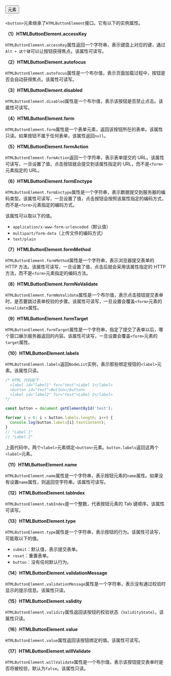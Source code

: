 # <button> 元素

`<button>`元素继承了`HTMLButtonElement`接口。它有以下的实例属性。

**（1）HTMLButtonElement.accessKey**

`HTMLButtonElement.accessKey`属性返回一个字符串，表示键盘上对应的键，通过`Alt + 这个键`可以让按钮获得焦点。该属性可读写。

**（2）HTMLButtonElement.autofocus**

`HTMLButtonElement.autofocus`属性是一个布尔值，表示页面加载过程中，按钮是否会自动获得焦点。该属性可读写。

**（3）HTMLButtonElement.disabled**

`HTMLButtonElement.disabled`属性是一个布尔值，表示该按钮是否禁止点击。该属性可读写。

**（4）HTMLButtonElement.form**

`HTMLButtonElement.form`属性是一个表单元素，返回该按钮所在的表单。该属性只读。如果按钮不属于任何表单，该属性返回`null`。

**（5）HTMLButtonElement.formAction**

`HTMLButtonElement.formAction`返回一个字符串，表示表单提交的 URL。该属性可读写，一旦设置了值，点击按钮就会提交到该属性指定的 URL，而不是`<form>`元素指定的 URL。

**（6）HTMLButtonElement.formEnctype**

`HTMLButtonElement.formEnctype`属性是一个字符串，表示数据提交到服务器的编码类型。该属性可读写，一旦设置了值，点击按钮会按照该属性指定的编码方式，而不是`<form>`元素指定的编码方式。

该属性可以取以下的值。

- `application/x-www-form-urlencoded`（默认值）
- `multipart/form-data`（上传文件的编码方式）
- `text/plain`

**（7）HTMLButtonElement.formMethod**

`HTMLButtonElement.formMethod`属性是一个字符串，表示浏览器提交表单的 HTTP 方法。该属性可读写，一旦设置了值，点击后就会采用该属性指定的 HTTP 方法，而不是`<form>`元素指定的编码方法。

**（8）HTMLButtonElement.formNoValidate**

`HTMLButtonElement.formNoValidate`属性是一个布尔值，表示点击按钮提交表单时，是否要跳过表单校验的步骤。该属性可读写，一旦设置会覆盖`<form>`元素的`novalidate`属性。

**（9）HTMLButtonElement.formTarget**

`HTMLButtonElement.formTarget`属性是一个字符串，指定了提交了表单以后，哪个窗口展示服务器返回的内容。该属性可读写，一旦设置会覆盖`<form>`元素的`target`属性。

**（10）HTMLButtonElement.labels**

`HTMLButtonElement.labels`返回`NodeList`实例，表示那些绑定按钮的`<label>`元素。该属性只读。

```javascript
/* HTML 代码如下
  <label id="label1" for="test">Label 1</label>
  <button id="test">Button</button>
  <label id="label2" for="test">Label 2</label>
*/

const button = document.getElementById('test');

for(var i = 0; i < button.labels.length; i++) {
  console.log(button.labels[i].textContent);
}
// "Label 1"
// "Label 2"
```

上面代码中，两个`<label>`元素绑定`<button>`元素。`button.labels`返回这两个`<label>`元素。

**（11）HTMLButtonElement.name**

`HTMLButtonElement.name`属性是一个字符串，表示按钮元素的`name`属性。如果没有设置`name`属性，则返回空字符串。该属性可读写。

**（12）HTMLButtonElement.tabIndex**

`HTMLButtonElement.tabIndex`是一个整数，代表按钮元素的 Tab 键顺序。该属性可读写。

**（13）HTMLButtonElement.type**

`HTMLButtonElement.type`属性是一个字符串，表示按钮的行为。该属性可读写，可能取以下的值。

- `submit`：默认值，表示提交表单。
- `reset`：重置表单。
- `button`：没有任何默认行为。

**（14）HTMLButtonElement.validationMessage**

`HTMLButtonElement.validationMessage`属性是一个字符串，表示没有通过校验时显示的提示信息。该属性只读。

**（15）HTMLButtonElement.validity**

`HTMLButtonElement.validity`属性返回该按钮的校验状态（`ValidityState`）。该属性只读。

**（16）HTMLButtonElement.value**

`HTMLButtonElement.value`属性返回该按钮绑定的值。该属性可读写。

**（17）HTMLButtonElement.willValidate**

`HTMLButtonElement.willValidate`属性是一个布尔值，表示该按钮提交表单时是否将被校验，默认为`false`。该属性只读。
